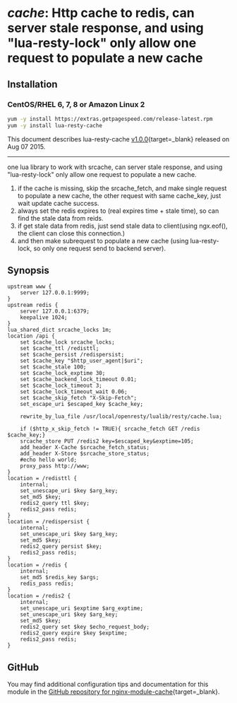 # _cache_: Http cache to redis, can server stale response, and using "lua-resty-lock" only allow one request to populate a new cache


## Installation

### CentOS/RHEL 6, 7, 8 or Amazon Linux 2

```bash
yum -y install https://extras.getpagespeed.com/release-latest.rpm
yum -y install lua-resty-cache
```



This document describes lua-resty-cache [v1.0.0](https://github.com/lloydzhou/lua-resty-cache/releases/tag/v1.0.0){target=_blank} 
released on Aug 07 2015.
    
<hr />
one lua library to work with srcache, can server stale response, and using "lua-resty-lock" only allow one request to populate a new cache.

1. if the cache is missing, skip the srcache_fetch, and make single request to populate a new cache, the other request with same cache_key, just wait update cache success.
2. always set the redis expires to (real expires time + stale time), so can find the stale data from reids.
3. if get stale data from redis, just send stale data to client(using ngx.eof(), the client can close this connection.)
4. and then make subrequest to populate a new cache (using lua-resty-lock, so only one request send to backend server).


## Synopsis

    upstream www {
        server 127.0.0.1:9999;
    }
    upstream redis {
        server 127.0.0.1:6379;
        keepalive 1024;
    }
    lua_shared_dict srcache_locks 1m;
    location /api {
        set $cache_lock srcache_locks;
        set $cache_ttl /redisttl;
        set $cache_persist /redispersist;
        set $cache_key "$http_user_agent|$uri";
        set $cache_stale 100;
        set $cache_lock_exptime 30;
        set $cache_backend_lock_timeout 0.01;
        set $cache_lock_timeout 3;
        set $cache_lock_timeout_wait 0.06;
        set $cache_skip_fetch "X-Skip-Fetch";
        set_escape_uri $escaped_key $cache_key;
        
        rewrite_by_lua_file /usr/local/openresty/lualib/resty/cache.lua;
        
        if ($http_x_skip_fetch != TRUE){ srcache_fetch GET /redis $cache_key;}
        srcache_store PUT /redis2 key=$escaped_key&exptime=105;
        add_header X-Cache $srcache_fetch_status;
        add_header X-Store $srcache_store_status;
        #echo hello world;
        proxy_pass http://www;
    }
    location = /redisttl {
        internal;
        set_unescape_uri $key $arg_key;
        set_md5 $key;
        redis2_query ttl $key;
        redis2_pass redis;
    }
    location = /redispersist {
        internal;
        set_unescape_uri $key $arg_key;
        set_md5 $key;
        redis2_query persist $key;
        redis2_pass redis;
    }
    location = /redis {
        internal;
        set_md5 $redis_key $args;
        redis_pass redis;
    }
    location = /redis2 {
        internal;
        set_unescape_uri $exptime $arg_exptime;
        set_unescape_uri $key $arg_key;
        set_md5 $key;
        redis2_query set $key $echo_request_body;
        redis2_query expire $key $exptime;
        redis2_pass redis;
    }

## GitHub

You may find additional configuration tips and documentation for this module in the [GitHub repository for 
nginx-module-cache](https://github.com/lloydzhou/lua-resty-cache){target=_blank}.